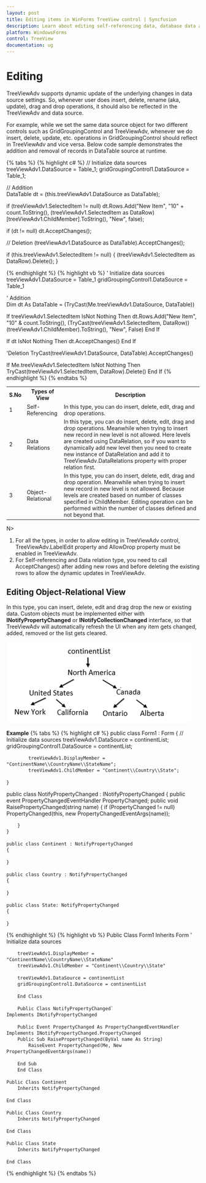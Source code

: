 ```yaml
---
layout: post
title: Editing items in WinForms TreeView control | Syncfusion
description: Learn about editing self-referencing data, database data and object-relational data in Syncfusion WinForms TreeView control and more details.
platform: WindowsForms
control: TreeView 
documentation: ug
---
```


# Editing

TreeViewAdv supports dynamic update of the underlying changes in data source settings. So, whenever user does insert, delete, rename (aka, update), drag and drop operations, it should also be reflected in the TreeViewAdv and data source.

For example, while we set the same data source object for two different controls such as GridGroupingControl and TreeViewAdv, whenever we do insert, delete, update, etc. operations in GridGroupingControl should reflect in TreeViewAdv and vice versa. Below code sample demonstrates the addition and removal of records in DataTable source at runtime. 

{% tabs %}
{% highlight c# %}
 // Initialize data sources                
  treeViewAdv1.DataSource = Table_1;
  gridGroupingControl1.DataSource = Table_1;

 // Addition                 
 DataTable dt = (this.treeViewAdv1.DataSource as DataTable);

 if (treeViewAdv1.SelectedItem != null)
 dt.Rows.Add("New Item", "10" + count.ToString(), (treeViewAdv1.SelectedItem as DataRow)[treeViewAdv1.ChildMember].ToString(), "New", false);

 if (dt != null)
    dt.AcceptChanges();

 // Deletion
(treeViewAdv1.DataSource as DataTable).AcceptChanges();

if (this.treeViewAdv1.SelectedItem != null)
{
  (treeViewAdv1.SelectedItem as DataRow).Delete();
}

{% endhighlight %}
{% highlight vb %}
' Initialize data sources
 treeViewAdv1.DataSource = Table_1
 gridGroupingControl1.DataSource = Table_1

' Addition                 
Dim dt As DataTable = (TryCast(Me.treeViewAdv1.DataSource, DataTable))

If treeViewAdv1.SelectedItem IsNot Nothing Then
    dt.Rows.Add("New Item", "10" & count.ToString(), (TryCast(treeViewAdv1.SelectedItem, DataRow))(treeViewAdv1.ChildMember).ToString(), "New", False)
End If

If dt IsNot Nothing Then
    dt.AcceptChanges()
End If

'Deletion
TryCast(treeViewAdv1.DataSource, DataTable).AcceptChanges()

If Me.treeViewAdv1.SelectedItem IsNot Nothing Then
  TryCast(treeViewAdv1.SelectedItem, DataRow).Delete()
End If
{% endhighlight %}
{% endtabs %}


<table>
<tr><th>S.No</th><th>Types of View</th><th>Description</th></tr>
<tr><td>1</td><td>
Self-Referencing
</td><td>
In this type, you can do insert, delete, edit, drag and drop operations.
</td></tr>

<tr><td>2</td><td>Data Relations</td><td>In this type, you can do insert, delete, edit, drag and drop operations. Meanwhile when trying to insert new record in new level is not allowed. Here levels are created using DataRelation, so if you want to dynamically add new level then you need to create new instance of DataRelation and add it to TreeViewAdv.DataRelations property with proper relation first. 
</td></tr>

<tr><td>3</td><td>Object-Relational</td><td>In this type, you can do insert, delete, edit, drag and drop operation. Meanwhile when trying to insert new record in new level is not allowed. Because levels are created based on number of classes specified in ChildMember. Editing operation can be performed within the number of classes defined and not beyond that. 
</td></tr>
</table>


N> 
1.	For all the types, in order to allow editing in TreeViewAdv control, TreeViewAdv.LabelEdit property and AllowDrop property must be enabled in TreeViewAdv.
2.	For Self-referencing and Data relation type, you need to call AcceptChanges() after adding new rows and before deleting the existing rows to allow the dynamic updates in TreeViewAdv. 


## Editing Object-Relational View
In this type, you can insert, delete, edit and drag drop the new or existing data. Custom objects must be implemented either with **INotifyPropertyChanged** or **INotifyCollectionChanged** interface, so that TreeViewAdv will automatically refresh the UI when any item gets changed, added, removed or the list gets cleared.


![Object-RelationalView](Editing_images/Object-RelationalView.png)

**Example**
{% tabs %}
{% highlight c# %}
public class Form1 : Form
    {
            // Initialize data sources
            treeViewAdv1.DataSource = continentList;
            gridGroupingControl1.DataSource = continentList;  

            treeViewAdv1.DisplayMember = "ContinentName\\CountryName\\StateName";
            treeViewAdv1.ChildMember = "Continent\\Country\\State";          
            
    }

public class NotifyPropertyChanged : INotifyPropertyChanged
    {
        public event PropertyChangedEventHandler PropertyChanged;
        public void RaisePropertyChanged(string name)
        {
            if (PropertyChanged != null)
                PropertyChanged(this, new PropertyChangedEventArgs(name));

        }
    }

    public class Continent : NotifyPropertyChanged
    {
        
    }

    public class Country : NotifyPropertyChanged
    {
       
    }

    public class State: NotifyPropertyChanged
    {
       
    }
    
{% endhighlight %}
{% highlight vb %}
        Public Class Form1
	Inherits Form
        ' Initialize data sources

		treeViewAdv1.DisplayMember = "ContinentName\\CountryName\\StateName"
		treeViewAdv1.ChildMember = "Continent\\Country\\State"

		treeViewAdv1.DataSource = continentList
		gridGroupingControl1.DataSource = continentList

        End Class

        Public Class NotifyPropertyChanged`
	Implements INotifyPropertyChanged

		Public Event PropertyChanged As PropertyChangedEventHandler Implements INotifyPropertyChanged.PropertyChanged
		Public Sub RaisePropertyChanged(ByVal name As String)
			RaiseEvent PropertyChanged(Me, New PropertyChangedEventArgs(name))

		End Sub
        End Class

	Public Class Continent
		Inherits NotifyPropertyChanged

	End Class

	Public Class Country
		Inherits NotifyPropertyChanged

	End Class

	Public Class State
		Inherits NotifyPropertyChanged

	End Class
{% endhighlight %}
{% endtabs %}
